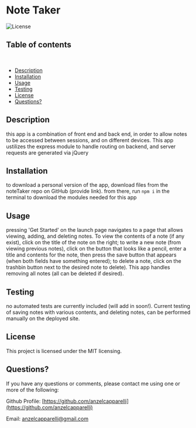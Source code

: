   # Note Taker
  
![License](https://img.shields.io/badge/License-MIT-informational)

  ## Table of contents
  ​
  
  - [Description](#Descriptionn)
  - [Installation](#Installation)
  - [Usage](#Usage)
  - [Testing](#Testing)
  - [License](#License)
  - [Questions?](#Questions?)

  
  ## Description
  
  this app is a combination of front end and back end, in order to allow notes to be accessed between sessions, and on different devices. This app ustilizes the express module to handle routing on backend, and server requests are generated via jQuery
  
  ## Installation
  
  to download a personal version of the app, download files from the noteTaker repo on GitHub (provide link). from there, run ``` npm i ``` in the terminal to download the modules needed for this app
  
  ## Usage
  
  pressing 'Get Started' on the launch page navigates to a page that allows viewing, adding, and deleting notes. To view the contents of a note (if any exist), click on the title of the note on the right; to write a new note (from viewing previous notes), click on the button that looks like a pencil, enter a title and contents for the note, then press the save button that appears (when both fields have something entered); to delete a note, click on the trashbin button next to the desired note to delete). This app handles removing all notes (all can be deleted if desired).
  
  ## Testing
  
  no automated tests are currently included (will add in soon!). Current testing of saving notes with various contents, and deleting notes, can be performed manually on the deployed site.
  
  ## License
  
  This project is licensed under the MIT licensing.
  
  ## Questions?
  
  If you have any questions or comments, please contact me using one or more of the following:
  
  Github Profile: [https://github.com/anzelcapparelli](https://github.com/anzelcapparelli)

  Email: anzelcapparelli@gmail.com
